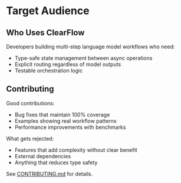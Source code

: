 # Target Audience

## Who Uses ClearFlow

Developers building multi-step language model workflows who need:
- Type-safe state management between async operations
- Explicit routing regardless of model outputs
- Testable orchestration logic

## Contributing

Good contributions:
- Bug fixes that maintain 100% coverage
- Examples showing real workflow patterns
- Performance improvements with benchmarks

What gets rejected:
- Features that add complexity without clear benefit
- External dependencies
- Anything that reduces type safety

See [CONTRIBUTING.md](../CONTRIBUTING.md) for details.